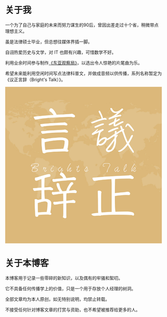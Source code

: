 # 关于我

一个为了自己与家庭的未来而努力谋生的90后，曾因出差走过十个省，稍微带点理想主义。

虽是法律硕士毕业，但总想往媒体界插一脚。

自诩热爱历史与文学，对 IT 也颇有兴趣，可惜数学不好。

利用业余时间参与制作[《东亚观察局》](https://podcasts.apple.com/us/podcast/%E4%B8%9C%E4%BA%9A%E8%A7%82%E5%AF%9F%E5%B1%80/id1508293790)，以选出令人惊艳的片尾曲为乐。

希望未来能利用空闲时间写点法律科普文，并做成音频以供传播，系列名称暂定为《议正言辞（Bright's Talk）》。

![](/images/logo_righteous_talk.jpg)

# 关于本博客

本博客用于记录一些零碎的新知识，以及偶有的牢骚和絮叨。

它不具备任何传播学上的价值，只是一个用于存放个人经理的树洞。

全部文章均为本人原创，如无特别说明，均禁止转载。

不接受任何针对博客文章的打赏与资助，也不希望被推荐给更多的人。
